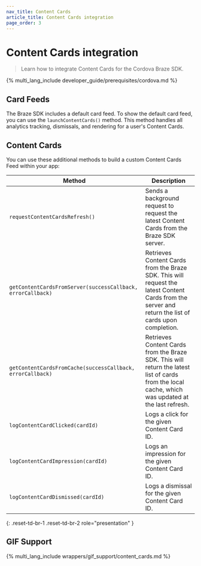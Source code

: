 ```yaml
---
nav_title: Content Cards
article_title: Content Cards integration
page_order: 3
---
```


# Content Cards integration

> Learn how to integrate Content Cards for the Cordova Braze SDK.

{% multi_lang_include developer_guide/prerequisites/cordova.md %}

## Card Feeds

The Braze SDK includes a default card feed. To show the default card feed, you can use the `launchContentCards()` method. This method handles all analytics tracking, dismissals, and rendering for a user's Content Cards.

## Content Cards

You can use these additional methods to build a custom Content Cards Feed within your app:

|Method | Description |
|---|---|
|`requestContentCardsRefresh()`|Sends a background request to request the latest Content Cards from the Braze SDK server.|
|`getContentCardsFromServer(successCallback, errorCallback)`|Retrieves Content Cards from the Braze SDK. This will request the latest Content Cards from the server and return the list of cards upon completion.|
|`getContentCardsFromCache(successCallback, errorCallback)`|Retrieves Content Cards from the Braze SDK. This will return the latest list of cards from the local cache, which was updated at the last refresh.|
|`logContentCardClicked(cardId)`|Logs a click for the given Content Card ID.|
|`logContentCardImpression(cardId)`|Logs an impression for the given Content Card ID.|
|`logContentCardDismissed(cardId)`|Logs a dismissal for the given Content Card ID.|
{: .reset-td-br-1 .reset-td-br-2 role="presentation" }

## GIF Support

{% multi_lang_include wrappers/gif_support/content_cards.md %}
